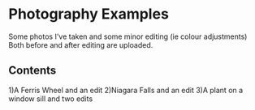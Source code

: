 # Photography Examples
Some photos I've taken and some minor editing (ie colour adjustments)
Both before and after editing are uploaded.

## Contents
1)A Ferris Wheel and an edit
2)Niagara Falls and an edit
3)A plant on a window sill and two edits
